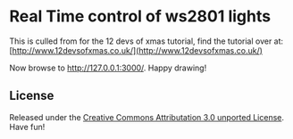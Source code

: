# Real Time control of ws2801 lights

This is culled from for the 12 devs of xmas tutorial, find the tutorial over at:  [http://www.12devsofxmas.co.uk/](http://www.12devsofxmas.co.uk/)

Now browse to http://127.0.0.1:3000/.  Happy drawing!

## License

Released under the [Creative Commons Attributation 3.0 unported License](http://creativecommons.org/licenses/by/3.0/).  Have fun!
